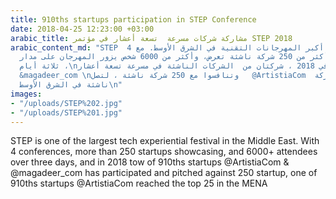```yaml
---
title: 910ths startups participation in STEP Conference
date: 2018-04-25 12:23:00 +03:00
arabic_title: مشاركة شركات مسرعة  تسعة أعشار في مؤتمر STEP 2018
arabic_content_md: "STEP  هو واحد من أكبر المهرجانات التقنية في الشرق الأوسط. مع 4
  مؤتمرات ، أكثر من 250 شركة ناشئة تعرض، وأكثر من 6000 شخص يزور المهرجان على مدار
  ثلاثة أيام ،\nوفي 2018 ، شركتان من  الشركات الناشئة في مسرعة تسعة أعشار  @ ArtistiaCom
  &magadeer_com \nوتنافسوا مع 250 شركة ناشئة ، لتصل   @ArtistiaCom  إلى افضل 25 شركة
  ناشئة في الشرق الأوسط\n"
images:
- "/uploads/STEP%202.jpg"
- "/uploads/STEP%201.jpg"
---
```


STEP is one of the largest tech experiential festival in the Middle East. With 4 conferences, more than 250 startups showcasing, and 6000+ attendees over three days,
and in 2018 tow of 910ths startups @ArtistiaCom & @magadeer_com has participated and pitched against 250 startup, one of 910ths startups @ArtistiaCom reached the top 25 in the MENA 